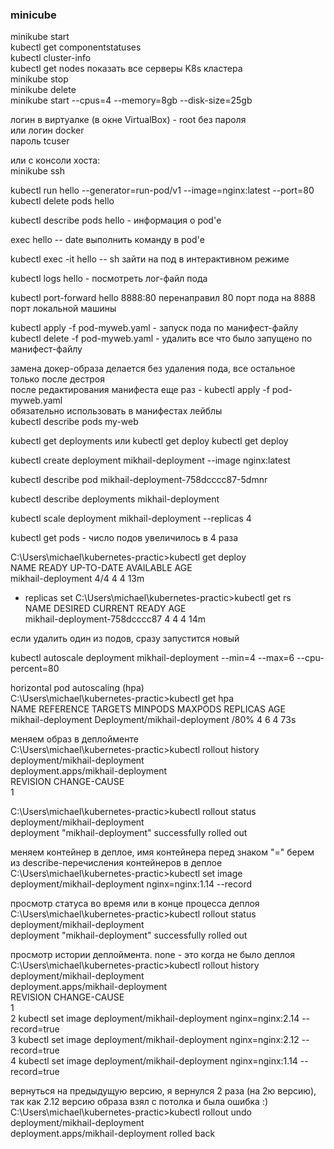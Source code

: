 ### minicube

minikube start  
kubectl get componentstatuses  
kubectl cluster-info  
kubectl get nodes показать все серверы K8s кластера  
minikube stop  
minikube delete  
minikube start --cpus=4 --memory=8gb --disk-size=25gb  

логин в виртуалке (в окне VirtualBox) - root без пароля  
или логин docker  
пароль tcuser  

или с консоли хоста:  
minikube ssh  


kubectl run hello --generator=run-pod/v1 --image=nginx:latest --port=80  
kubectl delete pods hello  

kubectl describe pods hello - информация о pod'е  

exec hello -- date  выполнить команду в pod'е  

kubectl exec -it hello -- sh зайти на под в интерактивном режиме  

kubectl logs hello - посмотреть лог-файл пода  

kubectl port-forward hello 8888:80 перенаправил 80 порт пода на 8888 порт локальной машины  

kubectl apply -f pod-myweb.yaml - запуск пода по манифест-файлу  
kubectl delete -f pod-myweb.yaml - удалить все что было запущено по манифест-файлу  

замена докер-образа делается без удаления пода, все остальное только после дестроя  
после редактирования манифеста еще раз - kubectl apply -f pod-myweb.yaml  
обязательно использовать в манифестах лейблы  
kubectl describe pods my-web  




kubectl get deployments  или  kubectl get deploy
kubectl get deploy  

kubectl create deployment mikhail-deployment --image nginx:latest  

kubectl describe pod mikhail-deployment-758dcccc87-5dmnr  

kubectl describe deployments mikhail-deployment  

kubectl scale deployment mikhail-deployment --replicas 4  

kubectl get pods  - число подов увеличилось в 4 раза  

C:\Users\michael\kubernetes-practic>kubectl get deploy  
NAME                 READY   UP-TO-DATE   AVAILABLE   AGE  
mikhail-deployment   4/4     4            4           13m  

 - replicas set
C:\Users\michael\kubernetes-practic>kubectl get rs  
NAME                            DESIRED   CURRENT   READY   AGE  
mikhail-deployment-758dcccc87   4         4         4       14m  

если удалить один из подов, сразу запустится новый  

kubectl autoscale deployment mikhail-deployment --min=4 --max=6 --cpu-percent=80  


horizontal pod autoscaling (hpa)  
C:\Users\michael\kubernetes-practic>kubectl get hpa  
NAME                 REFERENCE                       TARGETS         MINPODS   MAXPODS   REPLICAS   AGE  
mikhail-deployment   Deployment/mikhail-deployment   <unknown>/80%   4         6         4          73s  


меняем образ в деплойменте  
C:\Users\michael\kubernetes-practic>kubectl rollout history deployment/mikhail-deployment  
deployment.apps/mikhail-deployment  
REVISION  CHANGE-CAUSE  
1         <none>  

C:\Users\michael\kubernetes-practic>kubectl rollout status deployment/mikhail-deployment  
deployment "mikhail-deployment" successfully rolled out  

меняем контейнер в деплое, имя контейнера перед знаком "=" берем из describe-перечисления контейнеров в деплое  
C:\Users\michael\kubernetes-practic>kubectl set image deployment/mikhail-deployment nginx=nginx:1.14 --record  

просмотр статуса во время или в конце процесса деплоя  
C:\Users\michael\kubernetes-practic>kubectl rollout status deployment/mikhail-deployment  
deployment "mikhail-deployment" successfully rolled out  


просмотр истории деплоймента. none - это когда не было деплоя  
C:\Users\michael\kubernetes-practic>kubectl rollout history deployment/mikhail-deployment  
deployment.apps/mikhail-deployment  
REVISION  CHANGE-CAUSE  
1         <none>  
2         kubectl set image deployment/mikhail-deployment nginx=nginx:2.14 --record=true  
3         kubectl set image deployment/mikhail-deployment nginx=nginx:2.12 --record=true  
4         kubectl set image deployment/mikhail-deployment nginx=nginx:1.14 --record=true  


вернуться на предыдущую версию, я вернулся 2 раза (на 2ю версию), так как 2.12 версию образа взял с потолка и была ошибка :)  
C:\Users\michael\kubernetes-practic>kubectl rollout undo deployment/mikhail-deployment   
deployment.apps/mikhail-deployment rolled back  

